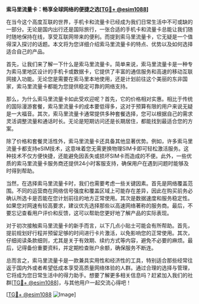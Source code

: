 **索马里流量卡：畅享全球网络的便捷之选[[TG💪+ @esim1088](https://t.me/s/esim1088)]**

在当今这个高度互联的世界，手机卡和流量卡已经成为我们日常生活中不可或缺的一部分。无论是国内出行还是国际旅行，一张合适的手机卡和流量卡总能让我们随时随地保持在线，享受互联网带来的便利。而提到索马里流量卡，它无疑是一个值得深入探讨的话题。本文将为您详细介绍索马里流量卡的特点、优势以及如何选择适合自己的产品。

首先，让我们来了解一下什么是索马里流量卡。简单来说，索马里流量卡是一种专为索马里地区设计的手机卡或数据卡，它提供了丰富的通信服务和高速的移动互联网接入功能。无论您是需要在索马里本地使用，还是计划前往这个美丽的东非国家，索马里流量卡都能为您提供稳定可靠的网络支持。

那么，为什么索马里流量卡如此受欢迎呢？首先，它的价格相对实惠。相比于传统的国际漫游套餐，索马里流量卡的成本要低得多，这对于预算有限的用户来说无疑是一大福音。其次，索马里流量卡通常提供多种套餐选择，您可以根据自己的需求灵活调整流量和通话时长。无论是短期访问还是长期居住，都能找到最适合您的方案。

除了价格和套餐灵活性外，索马里流量卡还具备其他显著优势。例如，许多索马里流量卡都支持eSIM技术，这意味着您无需更换物理SIM卡即可轻松激活服务。这种技术不仅方便快捷，还能避免因丢失或损坏SIM卡而造成的不便。此外，一些优质的索马里流量卡服务商还提供24小时客服支持，确保用户在遇到问题时能够及时得到帮助。

当然，在选择索马里流量卡时，我们也需要考虑一些关键因素。首先是网络覆盖范围。不同的运营商在网络信号强度和覆盖区域上可能存在差异，因此在购买前务必确认所选卡是否能在您计划前往的地方正常使用。其次是数据速度和服务稳定性。如果您对网速有较高要求，建议优先选择那些以高速网络著称的服务商。最后，不要忘记查看用户评价和反馈，这可以帮助您更好地了解产品的实际表现。

对于初次接触索马里流量卡的新手而言，以下几点小贴士可能会有所帮助。首先，提前规划好行程并预留足够的时间进行卡片激活，以免影响您的正常使用。其次，仔细阅读条款细则，尤其是关于有效期、续约方式等内容，避免不必要的麻烦。最后，记得备份重要资料，并定期检查账户余额，确保服务不断连。

总而言之，索马里流量卡是一款兼具实用性和经济性的工具，特别适合那些经常往返于国内外或者希望低成本享受高质量网络体验的人群。通过合理的选择与管理，它将成为您日常生活中的得力助手。想要了解更多相关信息吗？赶紧加入我们的社群[[TG💪+ @esim1088](https://t.me/s/esim1088)]，与其他用户一起交流心得吧！

[[TG💪+ @esim1088](https://t.me/s/esim1088) ![Image](https://i.postimg.cc/4NQfJmqS/Snipaste-2025-05-13-00-14-12.png)]